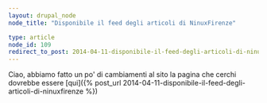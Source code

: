 ```yaml
---
layout: drupal_node
node_title: "Disponibile il feed degli articoli di NinuxFirenze"

type: article
node_id: 109
redirect_to_post: 2014-04-11-disponibile-il-feed-degli-articoli-di-ninuxfirenze
---
```


Ciao, abbiamo fatto un po' di cambiamenti al sito
la pagina che cerchi dovrebbe essere [qui]({% post_url 2014-04-11-disponibile-il-feed-degli-articoli-di-ninuxfirenze %})